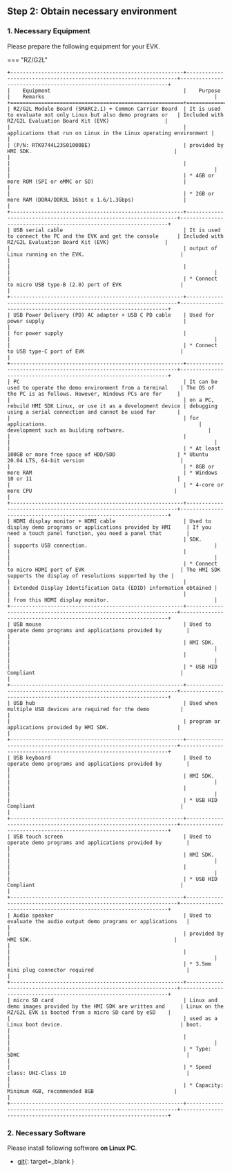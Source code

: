 ## Step 2: Obtain necessary environment

### 1. Necessary Equipment

Please prepare the following equipment for your EVK.

=== "RZ/G2L"

    +--------------------------------------------------------+-------------------------------------------------------------------+------------------------------------------------------------------+
    |    Equipment                                           |    Purpose                                                        |    Remarks                                                       |
    +========================================================+===================================================================+==================================================================+
    | RZ/G2L Module Board (SMARC2.1) + Common Carrier Board  | It is used to evaluate not only Linux but also demo programs or   | Included with RZ/G2L Evaluation Board Kit (EVK)                  |
    |                                                        | applications that run on Linux in the Linux operating environment |                                                                  |
    | (P/N: RTK9744L23S01000BE)                              | provided by HMI SDK.                                              |                                                                  |
    |                                                        |                                                                   |                                                                  |
    |                                                        | * 4GB or more ROM (SPI or eMMC or SD)                             |                                                                  |
    |                                                        | * 2GB or more RAM (DDR4/DDR3L 16bit x 1.6/1.3Gbps)                |                                                                  |
    +--------------------------------------------------------+-------------------------------------------------------------------+------------------------------------------------------------------+
    | USB serial cable                                       | It is used to connect the PC and the EVK and get the console      | Included with RZ/G2L Evaluation Board Kit (EVK)                  |
    |                                                        | output of Linux running on the EVK.                               |                                                                  |
    |                                                        |                                                                   |                                                                  |
    |                                                        | * Connect to micro USB type-B (2.0) port of EVK                   |                                                                  |
    +--------------------------------------------------------+-------------------------------------------------------------------+------------------------------------------------------------------+
    | USB Power Delivery (PD) AC adapter + USB C PD cable    | Used for power supply                                             |                                                                  |
    | for power supply                                       |                                                                   |                                                                  |
    |                                                        | * Connect to USB type-C port of EVK                               |                                                                  |
    +--------------------------------------------------------+-------------------------------------------------------------------+------------------------------------------------------------------+
    | PC                                                     | It can be used to operate the demo environment from a terminal    | The OS of the PC is as follows. However, Windows PCs are for     |
    |                                                        | on a PC, rebuild HMI SDK Linux, or use it as a development device | debugging using a serial connection and cannot be used for       |
    |                                                        | for applications.                                                 | development such as building software.                           |
    |                                                        |                                                                   |                                                                  |
    |                                                        | * At least 100GB or more free space of HDD/SDD                    | * Ubuntu 20.04 LTS, 64-bit version                               |
    |                                                        | * 8GB or more RAM                                                 | * Windows 10 or 11                                               |
    |                                                        | * 4-core or more CPU                                              |                                                                  |
    +--------------------------------------------------------+-------------------------------------------------------------------+------------------------------------------------------------------+
    | HDMI display monitor + HDMI cable                      | Used to display demo programs or applications provided by HMI     | If you need a touch panel function, you need a panel that        |
    |                                                        | SDK.                                                              | supports USB connection.                                         |
    |                                                        |                                                                   |                                                                  |
    |                                                        | * Connect to micro HDMI port of EVK                               | The HMI SDK supports the display of resolutions supported by the |
    |                                                        |                                                                   | Extended Display Identification Data (EDID) information obtained |
    |                                                        |                                                                   | from this HDMI display monitor.                                  |
    +--------------------------------------------------------+-------------------------------------------------------------------+------------------------------------------------------------------+
    | USB mouse                                              | Used to operate demo programs and applications provided by        |                                                                  |
    |                                                        | HMI SDK.                                                          |                                                                  |
    |                                                        |                                                                   |                                                                  |
    |                                                        | * USB HID Compliant                                               |                                                                  |
    +--------------------------------------------------------+-------------------------------------------------------------------+------------------------------------------------------------------+
    | USB hub                                                | Used when multiple USB devices are required for the demo          |                                                                  |
    |                                                        | program or applications provided by HMI SDK.                      |                                                                  |
    +--------------------------------------------------------+-------------------------------------------------------------------+------------------------------------------------------------------+
    | USB keyboard                                           | Used to operate demo programs and applications provided by        |                                                                  |
    |                                                        | HMI SDK.                                                          |                                                                  |
    |                                                        |                                                                   |                                                                  |
    |                                                        | * USB HID Compliant                                               |                                                                  |
    +--------------------------------------------------------+-------------------------------------------------------------------+------------------------------------------------------------------+
    | USB touch screen                                       | Used to operate demo programs and applications provided by        |                                                                  |
    |                                                        | HMI SDK.                                                          |                                                                  |
    |                                                        |                                                                   |                                                                  |
    |                                                        | * USB HID Compliant                                               |                                                                  |
    +--------------------------------------------------------+-------------------------------------------------------------------+------------------------------------------------------------------+
    | Audio speaker                                          | Used to evaluate the audio output demo programs or applications   |                                                                  |
    |                                                        | provided by HMI SDK.                                              |                                                                  |
    |                                                        |                                                                   |                                                                  |
    |                                                        | * 3.5mm mini plug connector required                              |                                                                  |
    +--------------------------------------------------------+-------------------------------------------------------------------+------------------------------------------------------------------+
    | micro SD card                                          | Linux and demo images provided by the HMI SDK are written and     | Linux on the RZ/G2L EVK is booted from a micro SD card by eSD    |
    |                                                        | used as a Linux boot device.                                      | boot.                                                            |
    |                                                        |                                                                   |                                                                  |
    |                                                        | * Type: SDHC                                                      |                                                                  |
    |                                                        | * Speed class: UHI-Class 10                                       |                                                                  |
    |                                                        | * Capacity: Minimum 4GB, recommended 8GB                          |                                                                  |
    +--------------------------------------------------------+-------------------------------------------------------------------+------------------------------------------------------------------+

### 2. Necessary Software

Please install following software **on Linux PC**.

* [git](https://git-scm.com/){: target=_blank }
